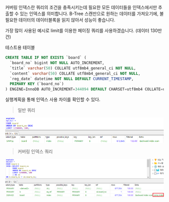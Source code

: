 커버링 인덱스란 쿼리의 조건을 충족시키는데 필요한 모든 데이터들을 인덱스에서만 추출할 수 있는 인덱스를 의미합니다.
B-Tree 스캔만으로 원하는 데이터를 가져오기에, 불필요한 데이터의 데이터블록을 읽지 않아서 성능이 좋습니다.
<br/>

가장 많이 사용된 예시로 limit를 이용한 페이징 쿼리를 사용하겠습니다. (데이터 130만건) <br/>

테스트용 테이블
~~~sql
CREATE TABLE IF NOT EXISTS `board` (
  `board_no` bigint NOT NULL AUTO_INCREMENT,
  `title` varchar(50) COLLATE utf8mb4_general_ci NOT NULL,
  `content` varchar(50) COLLATE utf8mb4_general_ci NOT NULL,
  `reg_date` datetime NOT NULL DEFAULT CURRENT_TIMESTAMP,
  PRIMARY KEY (`board_no`)
) ENGINE=InnoDB AUTO_INCREMENT=344094 DEFAULT CHARSET=utf8mb4 COLLATE=utf8mb4_general_ci;
~~~

실행계획을 통해 인덱스 사용 차이를 확인할 수 있다.

> 일반 쿼리
<img src="../img/20210811_1.png"/>


> 커버링 인덱스 쿼리
<img src="../img/20210811_2.png"/>
